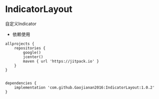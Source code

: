 # IndicatorLayout
自定义Indicator

- 依赖使用
```
allprojects {
    repositories {
        google()
        jcenter()
        maven { url 'https://jitpack.io' }
    }
}


dependencies {
    implementation 'com.github.Gaojianan2016:IndicatorLayout:1.0.2'
}
```
